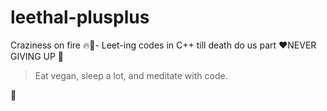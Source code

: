 # leethal-plusplus
Craziness on fire 🔥🚀- Leet-ing codes in C++ till death do us part ❤️NEVER GIVING UP 💪

> Eat vegan, sleep a lot, and meditate with code.

🧘
